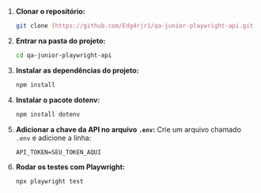 1.  **Clonar o repositório:**
    ```bash
    git clone [https://github.com/Edg4rjr1/qa-junior-playwright-api.git](https://github.com/Edg4rjr1/qa-junior-playwright-api.git)
    ```

2.  **Entrar na pasta do projeto:**
    ```bash
    cd qa-junior-playwright-api
    ```

3.  **Instalar as dependências do projeto:**
    ```bash
    npm install
    ```

4.  **Instalar o pacote dotenv:**
    ```bash
    npm install dotenv
    ```

5.  **Adicionar a chave da API no arquivo `.env`:**
    Crie um arquivo chamado `.env` e adicione a linha:
    ```
    API_TOKEN=SEU_TOKEN_AQUI
    ```

6.  **Rodar os testes com Playwright:**
    ```bash
    npx playwright test
    ```
